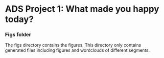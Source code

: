 # ADS Project 1: What made you happy today?
### Figs folder

The figs directory contains the figures. This directory only contains generated files including figures and wordclouds of different segments.
